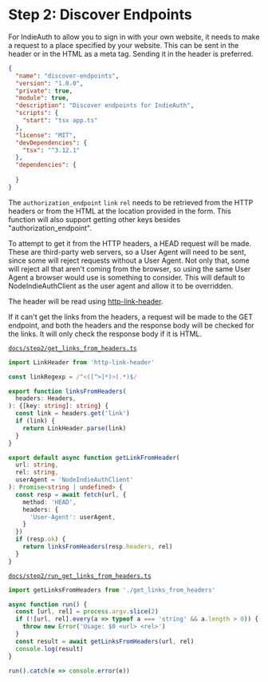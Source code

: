 # Step 2: Discover Endpoints

For IndieAuth to allow you to sign in with your own website, it needs to make a request to a place specified by your website. This can be sent in the header or in the HTML as a meta tag. Sending it in the header is preferred.

```json
{
  "name": "discover-endpoints",
  "version": "1.0.0",
  "private": true,
  "module": true,
  "description": "Discover endpoints for IndieAuth",
  "scripts": {
    "start": "tsx app.ts"
  },
  "license": "MIT",
  "devDependencies": {
    "tsx": "^3.12.1"
  },
  "dependencies": {
    
  }
}
```

The `authorization_endpoint` `link` `rel` needs to be retrieved from the HTTP
headers or from the HTML at the location provided in the form. This function will also support getting other keys besides "authorization_endpoint".

To attempt to get it from the HTTP headers, a HEAD request will be made. These are
third-party web servers, so a User Agent will need to be sent, since some
will reject requests without a User Agent. Not only that, some will reject all
that aren't coming from the browser, so using the same User Agent a browser would
use is something to consider. This will default to NodeIndieAuthClient as the user agent
and allow it to be overridden.

The header will be read using [http-link-header](https://github.com/jhermsmeier/node-http-link-header).

If it can't get the links from the headers, a request will be made to the GET endpoint, and both the headers and the response body will be checked for the links. It will only check the response body if it is HTML.

[`docs/step2/get_links_from_headers.ts`](https://macchiato.dev/code)

```ts
import LinkHeader from 'http-link-header'

const linkRegexp = /^<([^>]*)>(.*)$/

export function linksFromHeaders(
  headers: Headers,
): {[key: string]: string} {
  const link = headers.get('link')
  if (link) {
    return LinkHeader.parse(link)
  }
}

export default async function getLinkFromHeader(
  url: string,
  rel: string,
  userAgent = 'NodeIndieAuthClient'
): Promise<string | undefined> {
  const resp = await fetch(url, {
    method: 'HEAD',
    headers: {
      'User-Agent': userAgent,
    }
  })
  if (resp.ok) {
    return linksFromHeaders(resp.headers, rel)
  }
}
```

[`docs/step2/run_get_links_from_headers.ts`](https://macchiato.dev/code)

```ts
import getLinksFromHeaders from './get_links_from_headers'

async function run() {
  const [url, rel] = process.argv.slice(2)
  if (![url, rel].every(a => typeof a === 'string' && a.length > 0)) {
    throw new Error('Usage: $0 <url> <rel>')
  }
  const result = await getLinksFromHeaders(url, rel)
  console.log(result)
}

run().catch(e => console.error(e))
```